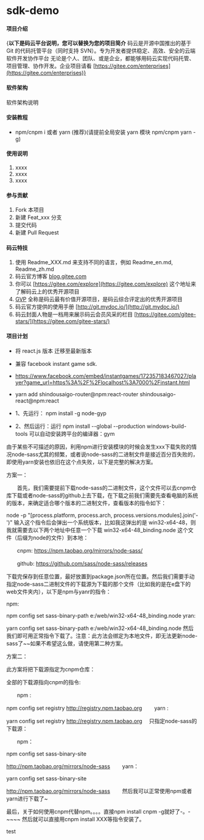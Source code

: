 # sdk-demo

#### 项目介绍
{**以下是码云平台说明，您可以替换为您的项目简介**
码云是开源中国推出的基于 Git 的代码托管平台（同时支持 SVN）。专为开发者提供稳定、高效、安全的云端软件开发协作平台
无论是个人、团队、或是企业，都能够用码云实现代码托管、项目管理、协作开发。企业项目请看 [https://gitee.com/enterprises](https://gitee.com/enterprises)}

#### 软件架构
软件架构说明


#### 安装教程

 - npm/cnpm i
或者
yarn (推荐)(请提前全局安装 yarn 模块 npm/cnpm yarn -g)

#### 使用说明

1. xxxx
2. xxxx
3. xxxx

#### 参与贡献

1. Fork 本项目
2. 新建 Feat_xxx 分支
3. 提交代码
4. 新建 Pull Request


#### 码云特技

1. 使用 Readme\_XXX.md 来支持不同的语言，例如 Readme\_en.md, Readme\_zh.md
2. 码云官方博客 [blog.gitee.com](https://blog.gitee.com)
3. 你可以 [https://gitee.com/explore](https://gitee.com/explore) 这个地址来了解码云上的优秀开源项目
4. [GVP](https://gitee.com/gvp) 全称是码云最有价值开源项目，是码云综合评定出的优秀开源项目
5. 码云官方提供的使用手册 [http://git.mydoc.io/](http://git.mydoc.io/)
6. 码云封面人物是一档用来展示码云会员风采的栏目 [https://gitee.com/gitee-stars/](https://gitee.com/gitee-stars/)

#### 项目计划

 - 将 react.js 版本 迁移至最新版本 
 - 兼容 facebook instant game sdk.
 - https://www.facebook.com/embed/instantgames/172357183467027/player?game_url=https%3A%2F%2Flocalhost%3A7000%2Finstant.html

 - yarn add shindousaigo-router@npm:react-router shindousaigo-react@npm:react

 - 1、先运行： npm install -g node-gyp 
 - 2、然后运行：运行 npm install --global --production windows-build-tools 可以自动安装跨平台的编译器：gym


 由于某些不可描述的原因，利用npm进行安装模块的时候会发生xxx下载失败的情况node-sass尤其的频繁，或者说node-sass的二进制文件是接近百分百失败的，即使用yarn安装也依旧在这个点失败，以下是完整的解决方案。

 

方案一：

　　首先，我们需要提前下载node-sass的二进制文件，这个文件可以去cnpm仓库下载或者node-sass的github上去下载，在下载之前我们需要先查看电脑的系统的版本，来确定适合哪个版本的二进制文件，查看版本的指令如下：

node -p "[process.platform, process.arch, process.versions.modules].join('-')"
输入这个指令后会弹出一个系统版本，比如我这弹出的是 win32-x64-48，则我就需要去以下两个地址中任意一个下载 win32-x64-48_binding.node 这个文件（后缀为node的文件）到本地：

　　cnpm: https://npm.taobao.org/mirrors/node-sass/

　　github: https://github.com/sass/node-sass/releases

下载完保存到任意位置，最好放置到package.json所在位置。然后我们需要手动指定node-sass二进制文件的下载源为下载的那个文件（比如我的是在e盘下的web文件夹内），以下是npm与yanr的指令：

npm:

npm config set sass-binary-path e:/web/win32-x64-48_binding.node
yran:

yarn config set sass-binary-path e:/web/win32-x64-48_binding.node
然后我们即可用正常指令下载了。注意：此方法会绑定为本地文件，即无法更新node-sass了~~如果不希望这么做，请使用第二种方案。

方案二：

此方案将把下载源指定为cnpm仓库：

全部的下载源指向cnpm的指令:

　　npm :

npm config set registry http://registry.npm.taobao.org
　　yarn :

yarn config set registry http://registry.npm.taobao.org
　只指定node-sass的下载源：

　　npm：

npm config set 
sass-binary-site
 
http://npm.taobao.org/mirrors/node-sass
　　yarn：

yarn config set 
sass-binary-site
 
http://npm.taobao.org/mirrors/node-sass
　　然后我可以正常使用npm或者yarn进行下载了~

最后，关于如何使用cnpm代替npm。。。。直接npm install cnpm -g就好了-。-~~~~  然后就可以直接用cnpm install XXX等指令安装了。

test